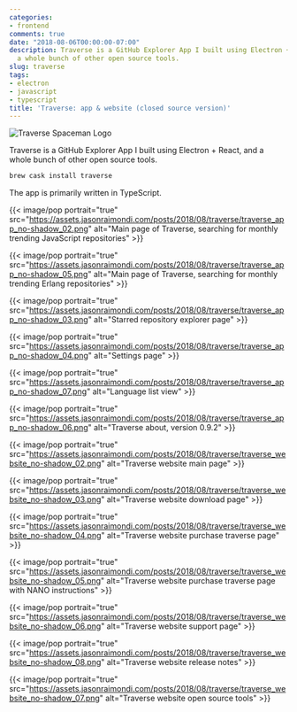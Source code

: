 ```yaml
---
categories:
- frontend
comments: true
date: "2018-08-06T00:00:00-07:00"
description: Traverse is a GitHub Explorer App I built using Electron + React, and
  a whole bunch of other open source tools.
slug: traverse
tags:
- electron
- javascript
- typescript
title: 'Traverse: app & website (closed source version)'
---
```


![Traverse Spaceman Logo](https://assets.jasonraimondi.com/posts/2018/08/traverse/pointing_0.5x.png)

Traverse is a GitHub Explorer App I built using Electron + React, and a whole bunch of other open source tools.

```bash
brew cask install traverse
```

The app is primarily written in TypeScript.

{{< image/pop portrait="true" src="https://assets.jasonraimondi.com/posts/2018/08/traverse/traverse_app_no-shadow_02.png" alt="Main page of Traverse, searching for monthly trending JavaScript repositories" >}}

{{< image/pop portrait="true" src="https://assets.jasonraimondi.com/posts/2018/08/traverse/traverse_app_no-shadow_05.png" alt="Main page of Traverse, searching for monthly trending Erlang repositories" >}}

{{< image/pop portrait="true" src="https://assets.jasonraimondi.com/posts/2018/08/traverse/traverse_app_no-shadow_03.png" alt="Starred repository explorer page" >}}

{{< image/pop portrait="true" src="https://assets.jasonraimondi.com/posts/2018/08/traverse/traverse_app_no-shadow_04.png" alt="Settings page" >}}

{{< image/pop portrait="true" src="https://assets.jasonraimondi.com/posts/2018/08/traverse/traverse_app_no-shadow_07.png" alt="Language list view" >}}

{{< image/pop portrait="true" src="https://assets.jasonraimondi.com/posts/2018/08/traverse/traverse_app_no-shadow_06.png" alt="Traverse about, version 0.9.2" >}}

{{< image/pop portrait="true" src="https://assets.jasonraimondi.com/posts/2018/08/traverse/traverse_website_no-shadow_02.png" alt="Traverse website main page" >}}

{{< image/pop portrait="true" src="https://assets.jasonraimondi.com/posts/2018/08/traverse/traverse_website_no-shadow_03.png" alt="Traverse website download page" >}}

{{< image/pop portrait="true" src="https://assets.jasonraimondi.com/posts/2018/08/traverse/traverse_website_no-shadow_04.png" alt="Traverse website purchase traverse page" >}}

{{< image/pop portrait="true" src="https://assets.jasonraimondi.com/posts/2018/08/traverse/traverse_website_no-shadow_05.png" alt="Traverse website purchase traverse page with NANO instructions" >}}

{{< image/pop portrait="true" src="https://assets.jasonraimondi.com/posts/2018/08/traverse/traverse_website_no-shadow_06.png" alt="Traverse website support page" >}}

{{< image/pop portrait="true" src="https://assets.jasonraimondi.com/posts/2018/08/traverse/traverse_website_no-shadow_08.png" alt="Traverse website release notes" >}}

{{< image/pop portrait="true" src="https://assets.jasonraimondi.com/posts/2018/08/traverse/traverse_website_no-shadow_07.png" alt="Traverse website open source tools" >}}

